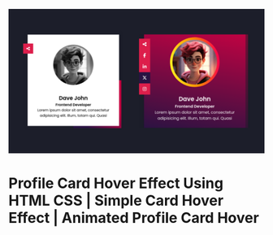 ![Logo](https://raw.githubusercontent.com/codzsword/Profile-Card-Hover/main/profile%20hover%20html%20css.png)

# Profile Card Hover Effect Using HTML CSS | Simple Card Hover Effect | Animated Profile Card Hover


